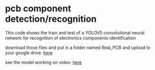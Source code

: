 # pcb component detection/recognition

This code shows the train and test of a YOLOV5 convolutional neural network for recognition of electronics components identification

download those files and put in a folder named Real_PCB and upload to your google drive: <a href="https://drive.google.com/drive/folders/1odzD298ImaHI3NKozQNGIgKbflzgSWIn?usp=sharing">here</a>

see the model working on video: <a href="https://www.linkedin.com/embed/feed/update/urn:li:ugcPost:6893204326802948096">here</a>

